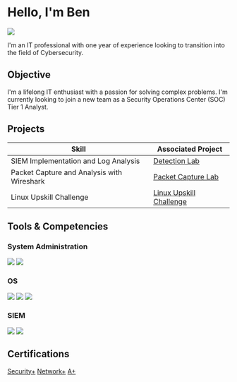 # Hello, I'm Ben
<a href="https://www.linkedin.com/in/benrosan/"><img src="https://img.shields.io/badge/-LinkedIn-0072b1?&style=for-the-badge&logo=linkedin&logoColor=white" /></a>

I'm an IT professional with one year of experience looking to transition into the field of Cybersecurity.

## Objective

I'm a lifelong IT enthusiast with a passion for solving complex problems. I'm currently looking to join a new team as a Security Operations Center (SOC) Tier 1 Analyst.

## Projects

| Skill                                         | Associated Project         |
|-----------------------------------------------|----------------------------|
| SIEM Implementation and Log Analysis          | <a href="https://github.com/Benrosan/Detection-Lab">Detection Lab</a>|
| Packet Capture and Analysis with Wireshark    | <a href="https://github.com/Benrosan/PCAP_Lab">Packet Capture Lab</a>|
| Linux Upskill Challenge                       | <a href="https://google.com">Linux Upskill Challenge</a>

## Tools & Competencies

### System Administration
<div>
    <img src="https://img.shields.io/badge/Microsoft%20Azure-lightgrey?style=for-the-badge&logo=microsoftazure&logoColor=white&labelColor=%230078D4" />
    <img src="https://img.shields.io/badge/Active%20Directory-lightgrey?style=for-the-badge&logo=windows10&logoColor=white&labelColor=%230078D6" />
</div>

### OS
<div>
    <img src="https://img.shields.io/badge/Proxmox-lightgrey?style=for-the-badge&logo=proxmox&logoColor=white&labelColor=%23E57000" />
    <img src="https://img.shields.io/badge/Microsoft%20Windows-lightgrey?style=for-the-badge&logo=windows11&labelColor=%230078D4" />
    <img src="https://img.shields.io/badge/Debian-lightgrey?style=for-the-badge&logo=debian&labelColor=%23A81D33" />
</div>

### SIEM
<div>
    <img src="https://img.shields.io/badge/Wazuh-lightgrey?style=for-the-badge&logo=foobar2000&logoColor=white&labelColor=%232C4AA8" />
    <img src="https://img.shields.io/badge/Elastic-lightgrey?style=for-the-badge&logo=elastic&logoColor=white&labelColor=%23005571" />
</div>

## Certifications
<div>
    
<a href="https://www.credly.com/badges/158ce71a-f6aa-4f93-b1ab-bbd42693d0d3/public_url" />Security+</a>
<a href="https://www.credly.com/badges/c143e2f2-a5a4-41be-86d0-8e57f0b20a64/public_url" />Network+</a>
<a href="https://www.credly.com/badges/af515f2b-fea3-4e5f-9efb-0c51678bab66/public_url" />A+</a>
    
</div>

